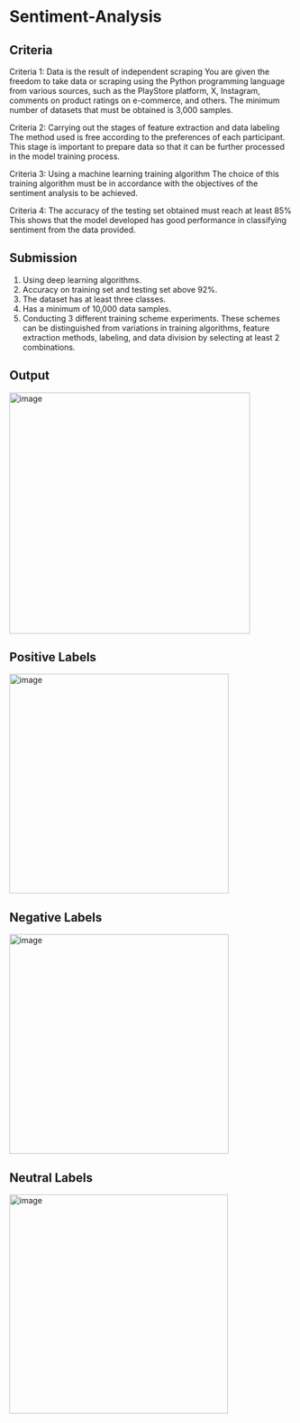 # Sentiment-Analysis

## Criteria

Criteria 1: Data is the result of independent scraping
You are given the freedom to take data or scraping using the Python programming language from various sources, such as the PlayStore platform, X, Instagram, comments on product ratings on e-commerce, and others. The minimum number of datasets that must be obtained is 3,000 samples.

Criteria 2: Carrying out the stages of feature extraction and data labeling
The method used is free according to the preferences of each participant. This stage is important to prepare data so that it can be further processed in the model training process.

Criteria 3: Using a machine learning training algorithm
The choice of this training algorithm must be in accordance with the objectives of the sentiment analysis to be achieved.

Criteria 4: The accuracy of the testing set obtained must reach at least 85%
This shows that the model developed has good performance in classifying sentiment from the data provided.

## Submission

1. Using deep learning algorithms.
2. Accuracy on training set and testing set above 92%.
3. The dataset has at least three classes.
4. Has a minimum of 10,000 data samples.
5. Conducting 3 different training scheme experiments. These schemes can be distinguished from variations in training algorithms, feature extraction methods, labeling, and data division by selecting at least 2 combinations.

## Output 
<img width="427" alt="image" src="https://github.com/user-attachments/assets/fce51649-0d6f-40c6-a2f7-ebdad92c0448" />

## Positive Labels
<img width="389" alt="image" src="https://github.com/user-attachments/assets/1afe259d-7e77-405b-97d4-5f60796c2918" />

## Negative Labels 
<img width="389" alt="image" src="https://github.com/user-attachments/assets/ef9328d1-eee3-40be-ba9e-32502e492019" />

## Neutral Labels
<img width="388" alt="image" src="https://github.com/user-attachments/assets/e16d600f-123d-43e3-b555-5186f8de39d7" />



